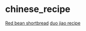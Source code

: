 # chinese_recipe
<a href="https://www.iamifood.com/2022/red-bean-shortbread/" rel="dofollow">Red bean shortbread</a>
<a href="https://www.iamifood.com/2022/duo-jiao-recipe/">duo jiao recipe</a>
